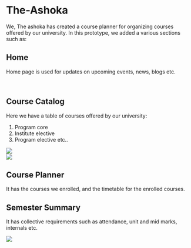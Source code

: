 # The-Ashoka
We, The ashoka has created a course planner for organizing courses offered by our university.
In this prototype, we added a various sections such as:
<div>
<h2>Home</h2>
<p> Home page is used for updates on upcoming events, news, blogs etc.<p>
  </div>
  <br>
  <div>
  <h2> Course Catalog</h2>
  <p> Here we have a table of courses offered by our university: 
      <ol>
        <li> Program core</li>
        <li> Institute elective</li>
        <li> Program elective etc..</li>
        </p>
  </ol>
<img src="https://user-images.githubusercontent.com/97936126/195976247-f7cfe16b-57eb-438f-9c7a-c2ac73894d99.png" >
<br>
<img src="https://user-images.githubusercontent.com/97936126/195976258-caf0cc3f-8424-4eb0-be8c-6c1d29a2b542.png">
  <h2> Course Planner</h2>
  <p> It has the courses we enrolled, and the timetable for the enrolled courses. <p>
   
  <h2> Semester Summary</h2>
  <P> It has collective requirements such as attendance, unit and mid marks, internals etc.</p>
    <img src="https://user-images.githubusercontent.com/97936126/195976427-6eb25d2b-238e-4316-9732-4687389545b3.png">


